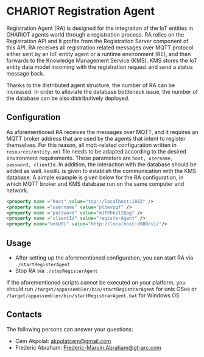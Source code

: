 # CHARIOT Registration Agent

Registration Agent (RA) is designed for the integraiton of the IoT entities in CHARIOT agents world through a registration process.
RA relies on the Registration API and it profits from the Registration Server component of this API. RA receives all registration related messages
over MQTT protocol either sent by an IoT entity agent or a runtime environment (RE), and then forwards to the Knowledge Management Service (KMS).
KMS stores the IoT entity data model incoming with the registration request and send a status message back. 

Thanks to the distributed agent structure, the number of RA can be increased. In order to alleviate the database bottleneck issue, the number of the database can be also 
distributively deployed.
 
## Configuration

As aforementioned RA receives the messages over MQTT, and it requires an MQTT broker address that are used by the agents that intent to register themselves.
For this reason, all mqtt-related configuration written in `resources/entity.xml` file needs to be adapted according to the desired environment requirements.
These parameters are `host, username, password, clientId`. In addition, the interaction with the database should be added as well. `kmsURL` is given to establish the 
communication with the KMS database. A simple example is given below for the RA configuration, in which MQTT broker and KMS database run on the same computer and network.  
 
```xml       
<property name ="host" value="tcp://localhost:1883" />
<property name ="username" value="plbwvpgf" />
<property name ="password" value="mJTPb6z12Bag" />
<property name ="clientId" value="registerAgent" />
<property name="kmsURL" value="http://localhost:8080/v1/"/>
```        
## Usage

- After setting up the aforementioned configuration, you can start RA via `./startRegisterAgent`
- Stop RA via `./stopRegisterAgent`

If the aforementioned scripts cannot be executed on your platform, you should run
`/target/appassembler/bin/startRegistrarAgent` for unix OSes or `/target/appassembler/bin/startRegistrarAgent.bat` for Windows OS

## Contacts

The following persons can answer your questions: 

- Cem Akpolat: [akpolatcem@gmail.com](mailto://akpolatcem@gmail.com)
- Frederic Abraham: [Frederic-Marvin.Abraham@gt-arc.com](mailto://Frederic-Marvin.Abraham@gt-arc.com)



 

